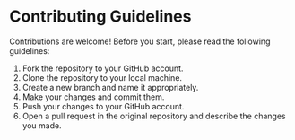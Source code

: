 # Contributing Guidelines

Contributions are welcome! Before you start, please read the following guidelines:

1. Fork the repository to your GitHub account.
2. Clone the repository to your local machine.
3. Create a new branch and name it appropriately.
4. Make your changes and commit them.
5. Push your changes to your GitHub account.
6. Open a pull request in the original repository and describe the changes you made.
